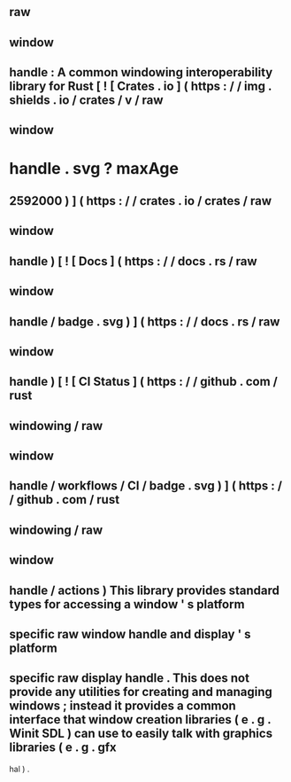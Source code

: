 #
raw
-
window
-
handle
:
A
common
windowing
interoperability
library
for
Rust
[
!
[
Crates
.
io
]
(
https
:
/
/
img
.
shields
.
io
/
crates
/
v
/
raw
-
window
-
handle
.
svg
?
maxAge
=
2592000
)
]
(
https
:
/
/
crates
.
io
/
crates
/
raw
-
window
-
handle
)
[
!
[
Docs
]
(
https
:
/
/
docs
.
rs
/
raw
-
window
-
handle
/
badge
.
svg
)
]
(
https
:
/
/
docs
.
rs
/
raw
-
window
-
handle
)
[
!
[
CI
Status
]
(
https
:
/
/
github
.
com
/
rust
-
windowing
/
raw
-
window
-
handle
/
workflows
/
CI
/
badge
.
svg
)
]
(
https
:
/
/
github
.
com
/
rust
-
windowing
/
raw
-
window
-
handle
/
actions
)
This
library
provides
standard
types
for
accessing
a
window
'
s
platform
-
specific
raw
window
handle
and
display
'
s
platform
-
specific
raw
display
handle
.
This
does
not
provide
any
utilities
for
creating
and
managing
windows
;
instead
it
provides
a
common
interface
that
window
creation
libraries
(
e
.
g
.
Winit
SDL
)
can
use
to
easily
talk
with
graphics
libraries
(
e
.
g
.
gfx
-
hal
)
.

